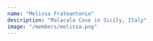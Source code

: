 ```yaml
---
name: "Melissa Frateantonio"
description: "Malacala Cove in Sicily, Italy"
image: "/members/melissa.png"
---
```

